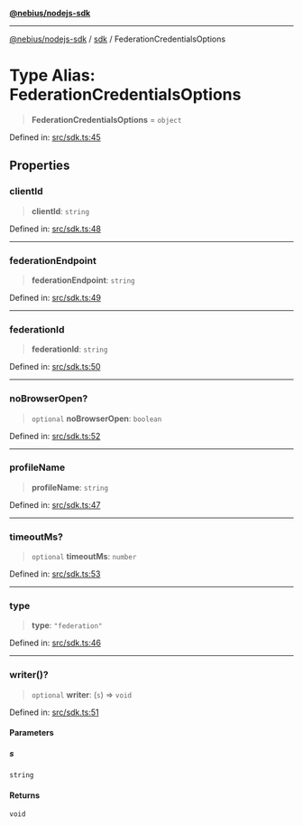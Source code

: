 [**@nebius/nodejs-sdk**](../../README.md)

---

[@nebius/nodejs-sdk](../../README.md) / [sdk](../README.md) / FederationCredentialsOptions

# Type Alias: FederationCredentialsOptions

> **FederationCredentialsOptions** = `object`

Defined in: [src/sdk.ts:45](https://github.com/nebius/nodejs-sdk/blob/b305f8e478cb0251c26d73900b264b3bd9a5cc58/src/sdk.ts#L45)

## Properties

### clientId

> **clientId**: `string`

Defined in: [src/sdk.ts:48](https://github.com/nebius/nodejs-sdk/blob/b305f8e478cb0251c26d73900b264b3bd9a5cc58/src/sdk.ts#L48)

---

### federationEndpoint

> **federationEndpoint**: `string`

Defined in: [src/sdk.ts:49](https://github.com/nebius/nodejs-sdk/blob/b305f8e478cb0251c26d73900b264b3bd9a5cc58/src/sdk.ts#L49)

---

### federationId

> **federationId**: `string`

Defined in: [src/sdk.ts:50](https://github.com/nebius/nodejs-sdk/blob/b305f8e478cb0251c26d73900b264b3bd9a5cc58/src/sdk.ts#L50)

---

### noBrowserOpen?

> `optional` **noBrowserOpen**: `boolean`

Defined in: [src/sdk.ts:52](https://github.com/nebius/nodejs-sdk/blob/b305f8e478cb0251c26d73900b264b3bd9a5cc58/src/sdk.ts#L52)

---

### profileName

> **profileName**: `string`

Defined in: [src/sdk.ts:47](https://github.com/nebius/nodejs-sdk/blob/b305f8e478cb0251c26d73900b264b3bd9a5cc58/src/sdk.ts#L47)

---

### timeoutMs?

> `optional` **timeoutMs**: `number`

Defined in: [src/sdk.ts:53](https://github.com/nebius/nodejs-sdk/blob/b305f8e478cb0251c26d73900b264b3bd9a5cc58/src/sdk.ts#L53)

---

### type

> **type**: `"federation"`

Defined in: [src/sdk.ts:46](https://github.com/nebius/nodejs-sdk/blob/b305f8e478cb0251c26d73900b264b3bd9a5cc58/src/sdk.ts#L46)

---

### writer()?

> `optional` **writer**: (`s`) => `void`

Defined in: [src/sdk.ts:51](https://github.com/nebius/nodejs-sdk/blob/b305f8e478cb0251c26d73900b264b3bd9a5cc58/src/sdk.ts#L51)

#### Parameters

##### s

`string`

#### Returns

`void`
